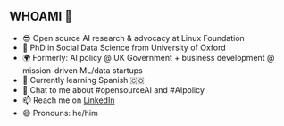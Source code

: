 ## WHOAMI 👋

- 😎 Open source AI research & advocacy at Linux Foundation
- 🔬 PhD in Social Data Science from University of Oxford
- 🌍 Formerly: AI policy @ UK Government + business development @ mission-driven ML/data startups
- 🌱 Currently learning Spanish 🇨🇴
- 💬 Chat to me about #opensourceAI and #AIpolicy
- 📫 Reach me on [LinkedIn](https://www.linkedin.com/in/caileanosborne/)
- 😄 Pronouns: he/him
